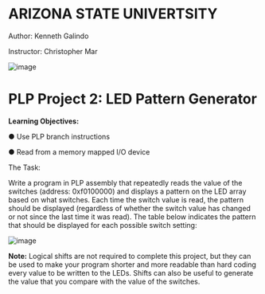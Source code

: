 # **ARIZONA STATE UNIVERTSITY**

Author: Kenneth Galindo

Instructor: Christopher Mar

![image](https://user-images.githubusercontent.com/98668234/174452285-821f7e76-d440-4081-992c-758325ce9bfa.png)

# **PLP Project 2: LED Pattern Generator** 

**Learning Objectives:** 

● Use PLP branch instructions 

● Read from a memory mapped I/O device 
 
The Task: 

Write a program in PLP assembly that repeatedly reads the value of the switches (address: 0xf0100000) and 
displays a pattern on the LED array based on what switches. Each time the switch value is read, the pattern 
should be displayed (regardless of whether the switch value has changed or not since the last time it was read). 
The table below indicates the pattern that should be displayed for each possible switch setting: 

![image](https://user-images.githubusercontent.com/98668234/174451978-b09d3001-df94-495f-9870-0aa9ebe941ce.png)


**Note:** Logical shifts are not required to complete this project, but they can be used to make your program shorter 
and more readable than hard coding every value to be written to the LEDs. Shifts can also be useful to generate 
the value that you compare with the value of the switches. 
